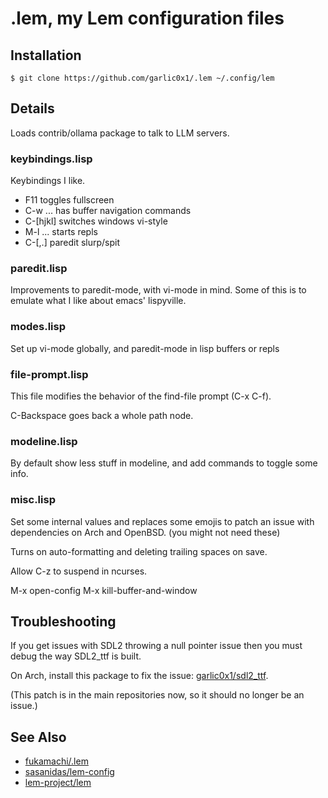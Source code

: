 # .lem, my Lem configuration files

## Installation

```shell
$ git clone https://github.com/garlic0x1/.lem ~/.config/lem
```

## Details

Loads contrib/ollama package to talk to LLM servers.

### keybindings.lisp

Keybindings I like.

* F11      toggles fullscreen
* C-w ...  has buffer navigation commands
* C-[hjkl] switches windows vi-style
* M-l ...  starts repls
* C-[,.]   paredit slurp/spit

### paredit.lisp

Improvements to paredit-mode, with vi-mode in mind.  Some of this is to emulate what I like about emacs' lispyville.

### modes.lisp

Set up vi-mode globally, and paredit-mode in lisp buffers or repls

### file-prompt.lisp

This file modifies the behavior of the find-file prompt (C-x C-f).

C-Backspace goes back a whole path node.

### modeline.lisp

By default show less stuff in modeline, and add commands to toggle some info.

### misc.lisp

Set some internal values and replaces some emojis to patch an issue with dependencies on Arch and OpenBSD. (you might not need these)

Turns on auto-formatting and deleting trailing spaces on save.

Allow C-z to suspend in ncurses.

M-x open-config
M-x kill-buffer-and-window

## Troubleshooting

If you get issues with SDL2 throwing a null pointer issue then you must debug the way SDL2_ttf is built.

On Arch, install this package to fix the issue: [garlic0x1/sdl2_ttf](https://github.com/garlic0x1/sdl2_ttf).

(This patch is in the main repositories now, so it should no longer be an issue.)

## See Also

* [fukamachi/.lem](https://github.com/fukamachi/.lem)
* [sasanidas/lem-config](https://codeberg.org/sasanidas/lem-config)
* [lem-project/lem](https://github.com/lem-project/lem)

